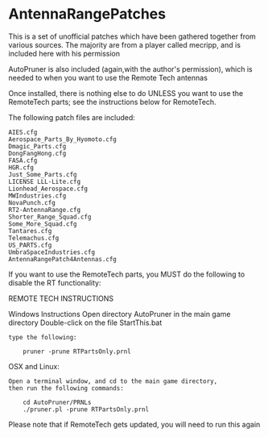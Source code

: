 # AntennaRangePatches



This is a set of unofficial patches which have been gathered 
together from various sources.  The majority are from a player 
called mecripp, and is included here with his permission

AutoPruner is also included (again,with the author's permission),
which is needed to when you want to use the Remote Tech antennas 

Once installed, there is nothing else to do UNLESS you want 
to use the RemoteTech parts;  see the instructions below for RemoteTech.

The following patch files are included:

	AIES.cfg
	Aerospace_Parts_By_Hyomoto.cfg
	Dmagic_Parts.cfg
	DongFangHong.cfg
	FASA.cfg
	HGR.cfg
	Just_Some_Parts.cfg
	LICENSE LLL-Lite.cfg
	Lionhead_Aerospace.cfg
	MWIndustries.cfg
	NovaPunch.cfg
	RT2-AntennaRange.cfg
	Shorter_Range_Squad.cfg
	Some_More_Squad.cfg
	Tantares.cfg
	Telemachus.cfg
	US_PARTS.cfg
	UmbraSpaceIndustries.cfg
	AntennaRangePatch4Antennas.cfg 


If you want to use the RemoteTech parts, you MUST do the following
 to disable the RT functionality:



REMOTE TECH INSTRUCTIONS

Windows Instructions
	Open directory AutoPruner in the main game directory
	Double-click on the file StartThis.bat

	type the following:

		pruner -prune RTPartsOnly.prnl


OSX and Linux:

	Open a terminal window, and cd to the main game directory, 
	then run the following commands:

		cd AutoPruner/PRNLs
		./pruner.pl -prune RTPartsOnly.prnl

Please note that if RemoteTech gets updated, you will need to run this again
